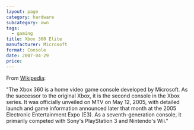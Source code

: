 ```yaml
---
layout: page
category: hardware
subcategory: own
tags:
  - gaming
title: Xbox 360 Elite
manufacturer: Microsoft
format: Console
date: 2007-04-29
price:
---
```


From [Wikipedia](https://en.wikipedia.org/wiki/Xbox_360):

"The Xbox 360 is a home video game console developed by Microsoft. As the successor to the original Xbox, it is the second console in the Xbox series. It was officially unveiled on MTV on May 12, 2005, with detailed launch and game information announced later that month at the 2005 Electronic Entertainment Expo (E3). As a seventh-generation console, it primarily competed with Sony's PlayStation 3 and Nintendo's Wii."
